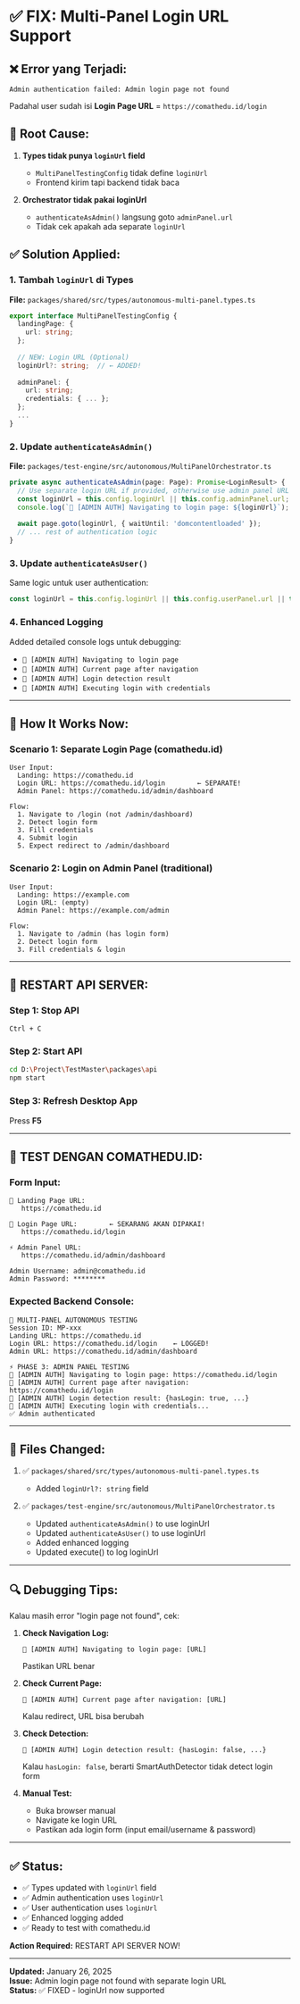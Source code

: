 # ✅ FIX: Multi-Panel Login URL Support

## ❌ Error yang Terjadi:
```
Admin authentication failed: Admin login page not found
```

Padahal user sudah isi **Login Page URL** = `https://comathedu.id/login`

## 🔧 Root Cause:
1. **Types tidak punya `loginUrl` field**
   - `MultiPanelTestingConfig` tidak define `loginUrl`
   - Frontend kirim tapi backend tidak baca

2. **Orchestrator tidak pakai loginUrl**
   - `authenticateAsAdmin()` langsung goto `adminPanel.url`
   - Tidak cek apakah ada separate `loginUrl`

## ✅ Solution Applied:

### 1. Tambah `loginUrl` di Types
**File:** `packages/shared/src/types/autonomous-multi-panel.types.ts`

```typescript
export interface MultiPanelTestingConfig {
  landingPage: {
    url: string;
  };
  
  // NEW: Login URL (Optional)
  loginUrl?: string;  // ← ADDED!
  
  adminPanel: {
    url: string;
    credentials: { ... };
  };
  ...
}
```

### 2. Update `authenticateAsAdmin()` 
**File:** `packages/test-engine/src/autonomous/MultiPanelOrchestrator.ts`

```typescript
private async authenticateAsAdmin(page: Page): Promise<LoginResult> {
  // Use separate login URL if provided, otherwise use admin panel URL
  const loginUrl = this.config.loginUrl || this.config.adminPanel.url;
  console.log(`🔐 [ADMIN AUTH] Navigating to login page: ${loginUrl}`);
  
  await page.goto(loginUrl, { waitUntil: 'domcontentloaded' });
  // ... rest of authentication logic
}
```

### 3. Update `authenticateAsUser()`
Same logic untuk user authentication:
```typescript
const loginUrl = this.config.loginUrl || this.config.userPanel.url || this.config.landingPage.url;
```

### 4. Enhanced Logging
Added detailed console logs untuk debugging:
- `🔐 [ADMIN AUTH] Navigating to login page`
- `🔐 [ADMIN AUTH] Current page after navigation`
- `🔐 [ADMIN AUTH] Login detection result`
- `🔐 [ADMIN AUTH] Executing login with credentials`

---

## 🎯 How It Works Now:

### Scenario 1: Separate Login Page (comathedu.id)
```
User Input:
  Landing: https://comathedu.id
  Login URL: https://comathedu.id/login        ← SEPARATE!
  Admin Panel: https://comathedu.id/admin/dashboard

Flow:
  1. Navigate to /login (not /admin/dashboard)
  2. Detect login form
  3. Fill credentials
  4. Submit login
  5. Expect redirect to /admin/dashboard
```

### Scenario 2: Login on Admin Panel (traditional)
```
User Input:
  Landing: https://example.com
  Login URL: (empty)
  Admin Panel: https://example.com/admin

Flow:
  1. Navigate to /admin (has login form)
  2. Detect login form
  3. Fill credentials & login
```

---

## 🚀 RESTART API SERVER:

### Step 1: Stop API
```
Ctrl + C
```

### Step 2: Start API
```bash
cd D:\Project\TestMaster\packages\api
npm start
```

### Step 3: Refresh Desktop App
Press **F5**

---

## 🎯 TEST DENGAN COMATHEDU.ID:

### Form Input:
```
📄 Landing Page URL:
   https://comathedu.id

🔐 Login Page URL:        ← SEKARANG AKAN DIPAKAI!
   https://comathedu.id/login

⚡ Admin Panel URL:
   https://comathedu.id/admin/dashboard
   
Admin Username: admin@comathedu.id
Admin Password: ********
```

### Expected Backend Console:
```
🚀 MULTI-PANEL AUTONOMOUS TESTING
Session ID: MP-xxx
Landing URL: https://comathedu.id
Login URL: https://comathedu.id/login    ← LOGGED!
Admin URL: https://comathedu.id/admin/dashboard

⚡ PHASE 3: ADMIN PANEL TESTING
🔐 [ADMIN AUTH] Navigating to login page: https://comathedu.id/login
🔐 [ADMIN AUTH] Current page after navigation: https://comathedu.id/login
🔐 [ADMIN AUTH] Login detection result: {hasLogin: true, ...}
🔐 [ADMIN AUTH] Executing login with credentials...
✅ Admin authenticated
```

---

## 📝 Files Changed:

1. ✅ `packages/shared/src/types/autonomous-multi-panel.types.ts`
   - Added `loginUrl?: string` field

2. ✅ `packages/test-engine/src/autonomous/MultiPanelOrchestrator.ts`
   - Updated `authenticateAsAdmin()` to use loginUrl
   - Updated `authenticateAsUser()` to use loginUrl
   - Added enhanced logging
   - Updated execute() to log loginUrl

---

## 🔍 Debugging Tips:

Kalau masih error "login page not found", cek:

1. **Check Navigation Log:**
   ```
   🔐 [ADMIN AUTH] Navigating to login page: [URL]
   ```
   Pastikan URL benar

2. **Check Current Page:**
   ```
   🔐 [ADMIN AUTH] Current page after navigation: [URL]
   ```
   Kalau redirect, URL bisa berubah

3. **Check Detection:**
   ```
   🔐 [ADMIN AUTH] Login detection result: {hasLogin: false, ...}
   ```
   Kalau `hasLogin: false`, berarti SmartAuthDetector tidak detect login form

4. **Manual Test:**
   - Buka browser manual
   - Navigate ke login URL
   - Pastikan ada login form (input email/username & password)

---

## ✅ Status:

- ✅ Types updated with `loginUrl` field
- ✅ Admin authentication uses `loginUrl`
- ✅ User authentication uses `loginUrl`
- ✅ Enhanced logging added
- ✅ Ready to test with comathedu.id

**Action Required:** RESTART API SERVER NOW!

---

**Updated:** January 26, 2025  
**Issue:** Admin login page not found with separate login URL  
**Status:** ✅ FIXED - loginUrl now supported  

